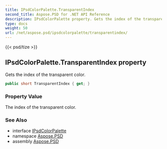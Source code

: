 ```yaml
---
title: IPsdColorPalette.TransparentIndex
second_title: Aspose.PSD for .NET API Reference
description: IPsdColorPalette property. Gets the index of the transparent color
type: docs
weight: 50
url: /net/aspose.psd/ipsdcolorpalette/transparentindex/
---
```

{{< psd/tize >}}
## IPsdColorPalette.TransparentIndex property

Gets the index of the transparent color.

```csharp
public short TransparentIndex { get; }
```

### Property Value

The index of the transparent color.

### See Also

* interface [IPsdColorPalette](../)
* namespace [Aspose.PSD](../../../aspose.psd/)
* assembly [Aspose.PSD](../../../)


